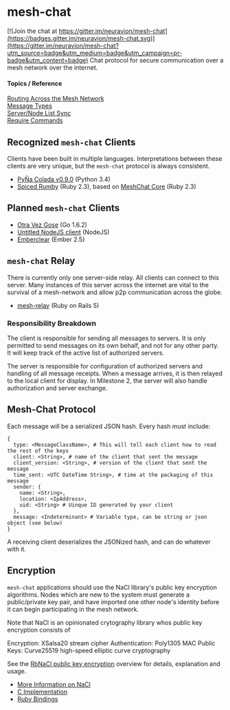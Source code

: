 # mesh-chat

[![Join the chat at https://gitter.im/neuravion/mesh-chat](https://badges.gitter.im/neuravion/mesh-chat.svg)](https://gitter.im/neuravion/mesh-chat?utm_source=badge&utm_medium=badge&utm_campaign=pr-badge&utm_content=badge)
Chat protocol for secure communication over a mesh network over the internet.

#### Topics / Reference
[Routing Across the Mesh Network](routing-across-the-meshnet.md)  
[Message Types](message-types.md)  
[Server/Node List Sync](server-list-sync.md)  
[Require Commands](required-commands.md)  

## Recognized `mesh-chat` Clients
Clients have been built in multiple languages. Interpretations between these clients are very unique, but the `mesh-chat` protocol is always consistent.

* [PyÑa Colada v0.9.0](https://github.com/etkirsch/pyna-colada) (Python 3.4)  
* [Spiced Rumby](https://github.com/NullVoxPopuli/spiced_rumby) (Ruby 2.3), based on [MeshChat Core](https://github.com/NullVoxPopuli/meshchat) (Ruby 2.3)

## Planned `mesh-chat` Clients
* [Otra Vez Gose](https://github.com/etkirsch/otra-vez) (Go 1.6.2)
* [Untitled NodeJS client](https://github.com/ecollis6/mesh-chat-node) (NodeJS)
* [Emberclear](https://github.com/nullvoxpopuli/emberclear) (Ember 2.5)

## `mesh-chat` Relay
There is currently only one server-side relay. All clients can connect to this server. Many instances of this server across the internet are vital to the survival of a mesh-network and allow p2p communication across the globe.

* [mesh-relay](https://github.com/NullVoxPopuli/mesh-relay) (Ruby on Rails 5)

### Responsibility Breakdown
The client is responsible for sending all messages to servers. It is only permitted to send messages on its own behalf, and not for any other party. It will keep track of the active list of authorized servers.

The server is responsible for configuration of authorized servers and handling of all message receipts. When a message arrives, it is then relayed to the local client for display. In Milestone 2, the server will also handle authorization and server exchange.


## Mesh-Chat Protocol
Each message will be a serialized JSON hash.
Every hash must include:

    {
      type: <MessageClassName>, # This will tell each client how to read the rest of the keys
      client: <String>, # name of the client that sent the message
      client_version: <String>, # version of the client that sent the message
      time_sent: <UTC DateTime String>, # time at the packaging of this message
      sender: {
        name: <String>,
        location: <IpAddress>,
        uid: <String> # Uinque ID generated by your client
      },
      message: <Indeterminant> # Variable type, can be string or json object (see below)
    }

A receiving client deserializes the JSONized hash, and can do whatever with it.


## Encryption
`mesh-chat` applications should use the NaCl library's public key encryption algorithms. Nodes which are new to the system must generate a public/private key pair, and have imported one other node's identity before it can begin participating in the mesh network.

Note that NaCl is an opinionated crytography library whos public key encryption consists of

Encryption: XSalsa20 stream cipher
Authentication: Poly1305 MAC
Public Keys: Curve25519 high-speed elliptic curve cryptography

See the [RbNaCl public key encryption](https://github.com/cryptosphere/rbnacl/wiki/Public-Key-Encryption) overview for details, explanation and usage.

- [More Information on NaCl](http://nacl.cr.yp.to/)
- [C Implementation](https://github.com/jedisct1/libsodium)
- [Ruby Bindings](https://github.com/cryptosphere/rbnacl)
